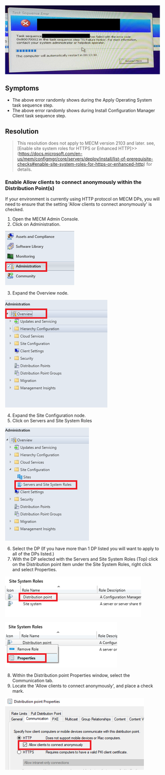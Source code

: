 ![MECM-OSD-Task-Sequence-Randomly-Fails-with-Error-Code-0x80070002](./media/../../Media/mecm-osd-task-sequence-randomly-fails-with-error-code-0x80070002/MECM-OSD-Task-Sequence-Randomly-Fails-with-Error-Code-0x80070002.png)

## Symptoms

- The above error randomly shows during the Apply Operating System task sequence step.
- The above error randomly shows during Install Configuration Manager Client task sequence step.

## Resolution

> This resolution does not apply to MECM version 2103 and later. see, [Enable site system roles for HTTPS or Enhanced HTTP]>> (https://docs.microsoft.com/en-us/mem/configmgr/core/servers/deploy/install/list-of-prerequisite-checks#enable-site-system-roles-for-https-or-enhanced-http) for details.

### Enable Allow clients to connect anonymously within the Distribution Point(s)

If your environment is currently using HTTP protocol on MECM DPs, you will need to ensure that the setting 'Allow clients to connect anonymously' is checked.

1. Open the MECM Admin Console. 
2. Click on Administration. 
    
![MECM-OSD-Task-Sequence-Randomly-Fails-with-Error-Code-0x800700020](./media/../../Media/mecm-osd-task-sequence-randomly-fails-with-error-code-0x80070002/MECM-OSD-Task-Sequence-Randomly-Fails-with-Error-Code-0x800700020.png)

3. Expand the Overview node. 

![MECM-OSD-Task-Sequence-Randomly-Fails-with-Error-Code-0x800700021](./media/../../Media/mecm-osd-task-sequence-randomly-fails-with-error-code-0x80070002/MECM-OSD-Task-Sequence-Randomly-Fails-with-Error-Code-0x800700021.png)

4. Expand the Site Configuration node.
5. Click on Servers and Site System Roles

![MECM-OSD-Task-Sequence-Randomly-Fails-with-Error-Code-0x800700022](./media/../../Media/mecm-osd-task-sequence-randomly-fails-with-error-code-0x80070002/MECM-OSD-Task-Sequence-Randomly-Fails-with-Error-Code-0x800700022.png)

6. Select the DP (If you have more than 1 DP listed you will want to apply to all of the DPs listed.)
7. With the DP selected with the Servers and Site System Roles (Top) click on the Distribution point item under the Site System Roles, right click and select Properties.

![MECM-OSD-Task-Sequence-Randomly-Fails-with-Error-Code-0x800700023](./media/../../Media/mecm-osd-task-sequence-randomly-fails-with-error-code-0x80070002/MECM-OSD-Task-Sequence-Randomly-Fails-with-Error-Code-0x800700023.png)

![MECM-OSD-Task-Sequence-Randomly-Fails-with-Error-Code-0x800700024](./media/../../Media/mecm-osd-task-sequence-randomly-fails-with-error-code-0x80070002/MECM-OSD-Task-Sequence-Randomly-Fails-with-Error-Code-0x800700024.png)

8. Within the Distribution point Properties window, select the Communication tab. 
9. Locate the 'Allow clients to connect anonymously', and place a check mark.

![MECM-OSD-Task-Sequence-Randomly-Fails-with-Error-Code-0x800700025](./media/../../Media/mecm-osd-task-sequence-randomly-fails-with-error-code-0x80070002/MECM-OSD-Task-Sequence-Randomly-Fails-with-Error-Code-0x800700025.png)




